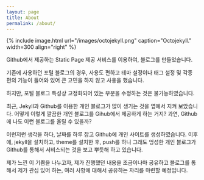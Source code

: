 ```yaml
---
layout: page
title: About
permalink: /about/
---
```


{% include image.html url="/images/octojekyll.png" caption="Octojekyll." width=300 align="right" %}

Github에서 제공하는 Static Page 제공 서비스를 이용하여, 블로그를 만들었습니다. 

기존에 사용하던 포털 블로그의 경우, 사용도 편하고 테마 설정이나 태그 설정 및 각종 편의 기능이 들어와 있어
큰 고민을 하지 않고 사용을 했습니다. 

하지만, 포털 블로그 특성상 고정화되어 있는 부분을 수정하는 것은 불가능하였습니다. 

최근, Jekyll과 Github를 이용한 개인 블로그가 많이 생기는 것을 옆에서 지켜 보았습니다. 
어떻게 이렇게 깔끔한 개인 블로그를 Gihub에서 제공하게 하는 거지?
과연, Github에 나도 이런 블로그를 올릴 수 있을까?

이런저런 생각을 하다, 날짜를 하루 잡고 Github에 개인 사이트를 생성하였습니다. 
이후에, jekyll을 설치하고, theme를 설치한 후, push를 하니 그래도 엉성한 개인 블로그가 Github를 통해서
서비스되는 것을 보고 뿌듯해 하고 있습니다. 

제가 느낀 이 기쁨을 나누고자, 제가 진행했던 내용을 조금이나마 공유하고
블로그를 통해서 제가 관심 있어 하는, 여러 사항에 대해서 공유하는 자리를 마련할 예정입니다.

